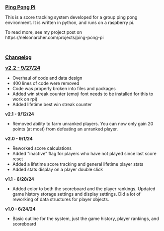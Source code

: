<p><span style="text-decoration: underline;"><span style="font-size: 12pt;"><strong>Ping Pong Pi</strong></span></span></p>
<p>This is a score tracking system developed for a group ping pong environment. It is written in python, and runs on a raspberry pi.</p>
<p>To read more, see my project post on<br />https://nelsonarcher.com/projects/ping-pong-pi</p>
<p>&nbsp;</p>
<p><span style="text-decoration: underline;"><span style="font-size: 12pt;"><strong>Changelog</strong></span></span></p>
<p><span style="text-decoration: underline;"><span style="font-size: 12pt;"><strong>v2.2 - 9/27/24</strong></span></span></p>
<ul>
<li>Overhaul of code and data design</li>
<li>400 lines of code were removed</li>
<li>Code was properly broken into files and packages</li>
<li>Added win streak counter (emoji font needs to be installed for this to work on rpi)</li>
<li>Added lifetime best win streak counter</li>
</ul>
<p><strong>v2.1 - 9/12/24</strong></p>
<ul>
<li>Removed ability to farm unranked players. You can now only gain 20 points (at most) from defeating an unranked player.</li>
</ul>
<p><strong>v2.0 - 9/1/24</strong></p>
<ul>
<li>Reworked score calculations</li>
<li>Added "inactive" flag for players who have not played since last score reset</li>
<li>Added a lifetime score tracking and general lifetime player stats</li>
<li>Added stats display on a player double click</li>
</ul>
<p><strong>v1.1 - 6/28/24</strong></p>
<ul>
<li>Added color to both the scoreboard and the player rankings. Updated game history storage settings and display settings. Did a lot of reworking of data structures for player objects.</li>
</ul>
<p><strong>v1.0 - 6/24/24</strong></p>
<ul>
<li>Basic outline for the system, just the game history, player rankings, and scoreboard</li>
</ul>
